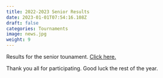 ```yaml
---
title: 2022-2023 Senior Results
date: 2023-01-01T07:54:16.108Z
draft: false
categories: Tournaments
image: news.jpg
weight: 9
---
```


Results for the senior tounament. <a href="index.pdf" target="blank">Click here.</a>  

Thank you all for participating. Good luck the rest of the year. 
